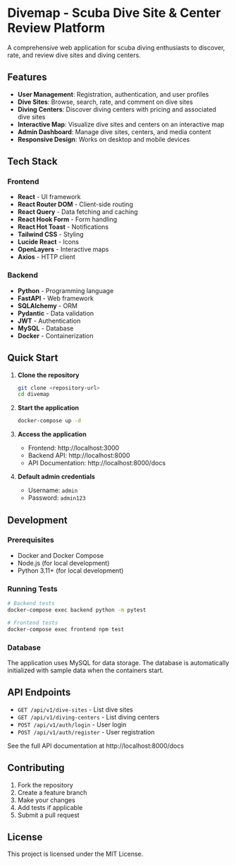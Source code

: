 # Divemap - Scuba Dive Site & Center Review Platform

A comprehensive web application for scuba diving enthusiasts to discover, rate, and review dive sites and diving centers.

## Features

- **User Management**: Registration, authentication, and user profiles
- **Dive Sites**: Browse, search, rate, and comment on dive sites
- **Diving Centers**: Discover diving centers with pricing and associated dive sites
- **Interactive Map**: Visualize dive sites and centers on an interactive map
- **Admin Dashboard**: Manage dive sites, centers, and media content
- **Responsive Design**: Works on desktop and mobile devices

## Tech Stack

### Frontend
- **React** - UI framework
- **React Router DOM** - Client-side routing
- **React Query** - Data fetching and caching
- **React Hook Form** - Form handling
- **React Hot Toast** - Notifications
- **Tailwind CSS** - Styling
- **Lucide React** - Icons
- **OpenLayers** - Interactive maps
- **Axios** - HTTP client

### Backend
- **Python** - Programming language
- **FastAPI** - Web framework
- **SQLAlchemy** - ORM
- **Pydantic** - Data validation
- **JWT** - Authentication
- **MySQL** - Database
- **Docker** - Containerization

## Quick Start

1. **Clone the repository**
   ```bash
   git clone <repository-url>
   cd divemap
   ```

2. **Start the application**
   ```bash
   docker-compose up -d
   ```

3. **Access the application**
   - Frontend: http://localhost:3000
   - Backend API: http://localhost:8000
   - API Documentation: http://localhost:8000/docs

4. **Default admin credentials**
   - Username: `admin`
   - Password: `admin123`

## Development

### Prerequisites
- Docker and Docker Compose
- Node.js (for local development)
- Python 3.11+ (for local development)

### Running Tests
```bash
# Backend tests
docker-compose exec backend python -m pytest

# Frontend tests
docker-compose exec frontend npm test
```

### Database
The application uses MySQL for data storage. The database is automatically initialized with sample data when the containers start.

## API Endpoints

- `GET /api/v1/dive-sites` - List dive sites
- `GET /api/v1/diving-centers` - List diving centers
- `POST /api/v1/auth/login` - User login
- `POST /api/v1/auth/register` - User registration

See the full API documentation at http://localhost:8000/docs

## Contributing

1. Fork the repository
2. Create a feature branch
3. Make your changes
4. Add tests if applicable
5. Submit a pull request

## License

This project is licensed under the MIT License. 